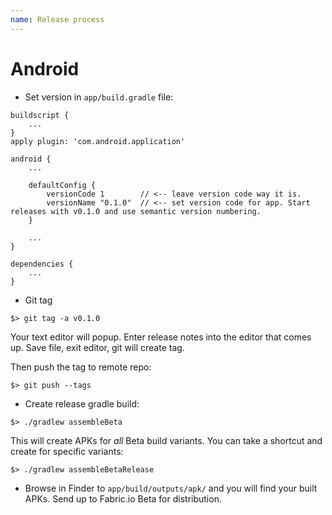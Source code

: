 ```yaml
---
name: Release process
---
```


# Android

* Set version in `app/build.gradle` file:

```
buildscript {
    ...
}
apply plugin: 'com.android.application'

android {
    ...

    defaultConfig {
        versionCode 1        // <-- leave version code way it is.
        versionName "0.1.0"  // <-- set version code for app. Start releases with v0.1.0 and use semantic version numbering.
    }

    ...
}

dependencies {
    ...
}
```

* Git tag

```
$> git tag -a v0.1.0
```

Your text editor will popup. Enter release notes into the editor that comes up. Save file, exit editor, git will create tag.

Then push the tag to remote repo:

```
$> git push --tags
```

* Create release gradle build:

```
$> ./gradlew assembleBeta
```

This will create APKs for *all* Beta build variants. You can take a shortcut and create for specific variants:

```
$> ./gradlew assembleBetaRelease
```

* Browse in Finder to `app/build/outputs/apk/` and you will find your built APKs. Send up to Fabric.io Beta for distribution. 
